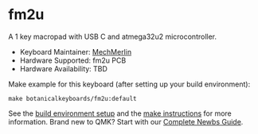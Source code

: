 # fm2u

A 1 key macropad with USB C and atmega32u2 microcontroller. 

* Keyboard Maintainer: [MechMerlin](https://github.com/mechmerlin)
* Hardware Supported: fm2u PCB
* Hardware Availability: TBD

Make example for this keyboard (after setting up your build environment):

    make botanicalkeyboards/fm2u:default

See the [build environment setup](https://docs.qmk.fm/#/getting_started_build_tools) and the [make instructions](https://docs.qmk.fm/#/getting_started_make_guide) for more information. Brand new to QMK? Start with our [Complete Newbs Guide](https://docs.qmk.fm/#/newbs).
